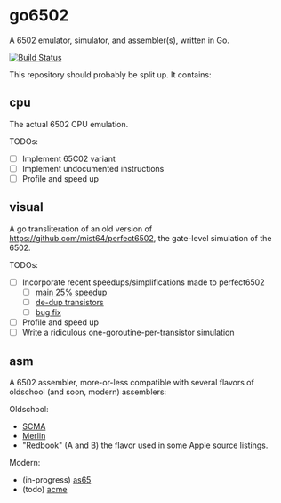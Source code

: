 go6502
======

A 6502 emulator, simulator, and assembler(s), written in Go.

[![Build Status](https://travis-ci.org/zellyn/go6502.svg?branch=master)](https://travis-ci.org/zellyn/go6502)

This repository should probably be split up. It contains:

## cpu

The actual 6502 CPU emulation.

TODOs:
- [ ] Implement 65C02 variant
- [ ] Implement undocumented instructions
- [ ] Profile and speed up

## visual

A go transliteration of an old version of
https://github.com/mist64/perfect6502, the gate-level simulation of
the 6502.

TODOs:
- [ ] Incorporate recent speedups/simplifications made to perfect6502
  - [ ] [main 25% speedup](https://github.com/mist64/perfect6502/commit/b2cce8862046d99106ffe8576733acfec849592d)
  - [ ] [de-dup transistors](https://github.com/mist64/perfect6502/commit/c7ede71e52a3b98e07d05270b3e642ed18102980)
  - [ ] [bug fix](https://github.com/mist64/perfect6502/commit/aed0d9a3c37cebb48956c7ab9a3dc4ec11e8d862)
- [ ] Profile and speed up
- [ ] Write a ridiculous one-goroutine-per-transistor simulation

## asm

A 6502 assembler, more-or-less compatible with several flavors of
oldschool (and soon, modern) assemblers:

Oldschool:
- [SCMA](http://www.txbobsc.com/scsc/scassembler/SCMacroAssembler20.html)
- [Merlin](https://en.wikipedia.org/wiki/Merlin_(assembler))
- "Redbook" (A and B) the flavor used in some Apple source listings.

Modern:
- (in-progress) [as65](http://www.kingswood-consulting.co.uk/assemblers/)
- (todo) [acme](https://sourceforge.net/projects/acme-crossass/)
